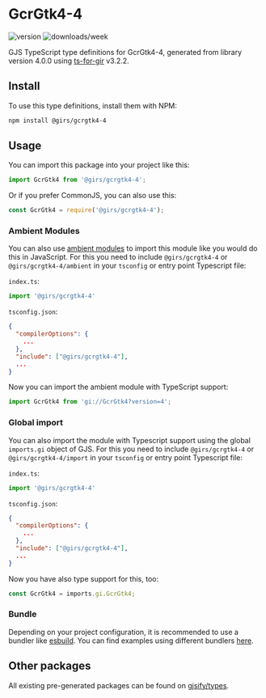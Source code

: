 
# GcrGtk4-4

![version](https://img.shields.io/npm/v/@girs/gcrgtk4-4)
![downloads/week](https://img.shields.io/npm/dw/@girs/gcrgtk4-4)


GJS TypeScript type definitions for GcrGtk4-4, generated from library version 4.0.0 using [ts-for-gir](https://github.com/gjsify/ts-for-gir) v3.2.2.


## Install

To use this type definitions, install them with NPM:
```bash
npm install @girs/gcrgtk4-4
```

## Usage

You can import this package into your project like this:
```ts
import GcrGtk4 from '@girs/gcrgtk4-4';
```

Or if you prefer CommonJS, you can also use this:
```ts
const GcrGtk4 = require('@girs/gcrgtk4-4');
```

### Ambient Modules

You can also use [ambient modules](https://github.com/gjsify/ts-for-gir/tree/main/packages/cli#ambient-modules) to import this module like you would do this in JavaScript.
For this you need to include `@girs/gcrgtk4-4` or `@girs/gcrgtk4-4/ambient` in your `tsconfig` or entry point Typescript file:

`index.ts`:
```ts
import '@girs/gcrgtk4-4'
```

`tsconfig.json`:
```json
{
  "compilerOptions": {
    ...
  },
  "include": ["@girs/gcrgtk4-4"],
  ...
}
```

Now you can import the ambient module with TypeScript support: 

```ts
import GcrGtk4 from 'gi://GcrGtk4?version=4';
```

### Global import

You can also import the module with Typescript support using the global `imports.gi` object of GJS.
For this you need to include `@girs/gcrgtk4-4` or `@girs/gcrgtk4-4/import` in your `tsconfig` or entry point Typescript file:

`index.ts`:
```ts
import '@girs/gcrgtk4-4'
```

`tsconfig.json`:
```json
{
  "compilerOptions": {
    ...
  },
  "include": ["@girs/gcrgtk4-4"],
  ...
}
```

Now you have also type support for this, too:

```ts
const GcrGtk4 = imports.gi.GcrGtk4;
```

### Bundle

Depending on your project configuration, it is recommended to use a bundler like [esbuild](https://esbuild.github.io/). You can find examples using different bundlers [here](https://github.com/gjsify/ts-for-gir/tree/main/examples).

## Other packages

All existing pre-generated packages can be found on [gjsify/types](https://github.com/gjsify/types).

